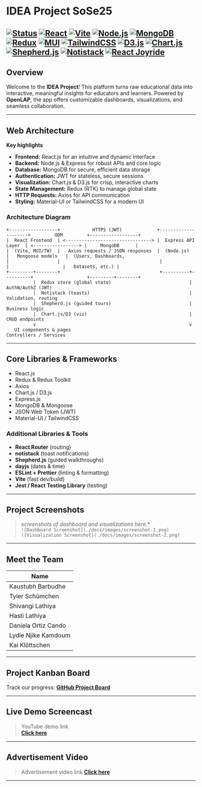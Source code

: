 # IDEA Project SoSe25

[![Status](https://img.shields.io/badge/status-WIP-orange)]()
[![React](https://img.shields.io/badge/React-18-61dafb?logo=react&logoColor=61dafb&labelColor=20232a)]()
[![Vite](https://img.shields.io/badge/Vite-6-646CFF?logo=vite&logoColor=ffffff&labelColor=232323)]()
[![Node.js](https://img.shields.io/badge/Node.js-Express-339933?logo=nodedotjs&logoColor=fff&labelColor=20232a)]()
[![MongoDB](https://img.shields.io/badge/MongoDB-Atlas-47A248?logo=mongodb&logoColor=fff&labelColor=1b1f24)]()
[![Redux](https://img.shields.io/badge/Redux-Toolkit-764ABC?logo=redux&logoColor=fff&labelColor=1b1f24)]()
[![MUI](https://img.shields.io/badge/MUI-Design-007FFF?logo=mui&logoColor=fff&labelColor=0b1620)]()
[![TailwindCSS](https://img.shields.io/badge/TailwindCSS-Utility-38B2AC?logo=tailwindcss&logoColor=fff&labelColor=0b1620)]()
[![D3.js](https://img.shields.io/badge/D3.js-Data%20Viz-F9A03C?logo=d3dotjs&logoColor=fff&labelColor=1b1f24)]()
[![Chart.js](https://img.shields.io/badge/Chart.js-Charts-FF6384?logo=chartdotjs&logoColor=fff&labelColor=1b1f24)]()
[![Shepherd.js](https://img.shields.io/badge/Shepherd.js-Walkthrough-6C5CE7?labelColor=1b1f24)]()
[![Notistack](https://img.shields.io/badge/notistack-Notifications-4A90E2?labelColor=1b1f24)]()
[![React Joyride](https://img.shields.io/badge/react--joyride-Tutorials%20%26%20Walkthroughs-FF6F61?labelColor=1b1f24)]()
---

## Overview

Welcome to the **IDEA Project**! This platform turns raw educational data into interactive, meaningful insights for educators and learners. Powered by **OpenLAP**, the app offers customizable dashboards, visualizations, and seamless collaboration.

---

## Web Architecture

**Key highlights**
- **Frontend:** React.js for an intuitive and dynamic interface  
- **Backend:** Node.js & Express for robust APIs and core logic  
- **Database:** MongoDB for secure, efficient data storage  
- **Authentication:** JWT for stateless, secure sessions  
- **Visualization:** Chart.js & D3.js for crisp, interactive charts  
- **State Management:** Redux (RTK) to manage global state  
- **HTTP Requests:** Axios for API communication  
- **Styling:** Material-UI or TailwindCSS for a modern UI  

### Architecture Diagram 
```
+------------------+            HTTPS (JWT)             +---------------------+         ODM         +------------------+
|  React Frontend  | <--------------------------------> |  Express API Layer  | <-----------------> |     MongoDB      |
|  (Vite, MUI/TW)  |   Axios requests / JSON responses  |  (Node.js)          |   Mongoose models   |  (Users, Dashboards,
|                  |                                     |                     |                    |   Datasets, etc.) |
+---------+--------+                                     +----------+----------+                    +---------+--------+
          |  Redux store (global state)                             |  AuthN/AuthZ (JWT)
          |  Notistack (toasts)                                     |  Validation, routing
          |  Shepherd.js (guided tours)                             |  Business logic
          |  Chart.js/D3 (viz)                                      |  CRUD endpoints
          v                                                         v
   UI components & pages                                    Controllers / Services
```
---

## Core Libraries & Frameworks

- React.js  
- Redux & Redux Toolkit  
- Axios  
- Chart.js / D3.js  
- Express.js  
- MongoDB & Mongoose  
- JSON Web Token (JWT)  
- Material-UI / TailwindCSS  

### Additional Libraries & Tools
- **React Router** (routing)  
- **notistack** (toast notifications)  
- **Shepherd.js** (guided walkthroughs)  
- **dayjs** (dates & time)  
- **ESLint + Prettier** (linting & formatting)  
- **Vite** (fast dev/build)  
- **Jest / React Testing Library** (testing)

---

## Project Screenshots

> *screenshots of dashboard and visualizations here.**  
> `![Dashboard Screenshot](./docs/images/screenshot-1.png)`  
> `![Visualization Screenshot](./docs/images/screenshot-2.png)`

---

## Meet the Team

| Name                    |
|-------------------------|
| Kaustubh Barbudhe       |
| Tyler Schümchen         |
| Shivangi Lathiya        |
| Hasti Lathiya           |
| Daniela Ortiz Cando     |
| Lydie Njike Kamdoum     |
| Kai Klöttschen          |

---

## Project Kanban Board

Track our progress: **[GitHub Project Board](https://github.com/users/im-kaustubh/projects/9/views/1)**

---

## Live Demo Screencast

> YouTube demo link   
> **[Click here](https://youtu.be/0VOmd1Na9N0)**
>
---

## Advertisement Video

> Advertisement video link
> **[Click here](https://youtu.be/gd2QOi8TlXs)**
> 

---

